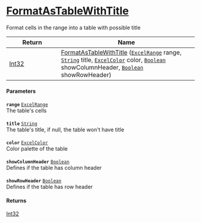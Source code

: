# [FormatAsTableWithTitle](./ExcelHelper--FormatAsTableWithTitle.md)

Format cells in the range into a table with possible title

| Return<div><a href="#"><img width=375></a></div> | Name<div><a href="#"><img width=525></a></div> | 
| --- | --- | 
| [Int32](https://docs.microsoft.com/en-us/dotnet/api/System.Int32) | [FormatAsTableWithTitle](./ExcelHelper--FormatAsTableWithTitle.md) ([`ExcelRange`](./ExcelHelper--FormatAsTableWithTitle.md) range, [`String`](https://docs.microsoft.com/en-us/dotnet/api/System.String) title, [`ExcelColor`](./../Excel/ExcelColor.md) color, [`Boolean`](https://docs.microsoft.com/en-us/dotnet/api/System.Boolean) showColumnHeader, [`Boolean`](https://docs.microsoft.com/en-us/dotnet/api/System.Boolean) showRowHeader) | 


#### Parameters
**`range`**  [`ExcelRange`](./ExcelHelper--FormatAsTableWithTitle.md)<br>The table's cells<br><br>**`title`**  [`String`](https://docs.microsoft.com/en-us/dotnet/api/System.String)<br>The table's title, if null, the table won't have title<br><br>**`color`**  [`ExcelColor`](./../Excel/ExcelColor.md)<br>Color palette of the table<br><br>**`showColumnHeader`**  [`Boolean`](https://docs.microsoft.com/en-us/dotnet/api/System.Boolean)<br>Defines if the table has column header<br><br>**`showRowHeader`**  [`Boolean`](https://docs.microsoft.com/en-us/dotnet/api/System.Boolean)<br>Defines if the table has row header
#### Returns
[Int32](https://docs.microsoft.com/en-us/dotnet/api/System.Int32)<br>
